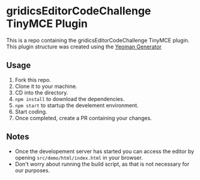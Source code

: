# gridicsEditorCodeChallenge TinyMCE Plugin

This is a repo containing the gridicsEditorCodeChallenge TinyMCE plugin. This plugin structure was created using the [Yeoman Generator](https://www.tiny.cloud/docs/advanced/yeoman-generator/)

## Usage
1. Fork this repo.
2. Clone it to your machine.
3. CD into the directory.
4. `npm install` to download the dependencies.
5. `npm start` to startup the develement environment.
6. Start coding.
7. Once completed, create a PR containing your changes.

## Notes
* Once the developement server has started you can access the editor by opening `src/demo/html/index.html` in your browser.
* Don't worry about running the build script, as that is not necessary for our purposes. 


